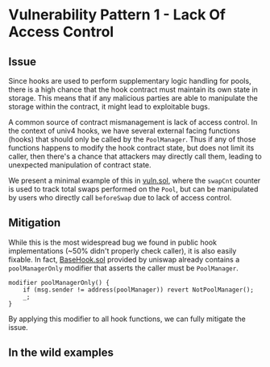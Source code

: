 # Vulnerability Pattern 1 - Lack Of Access Control

## Issue

Since hooks are used to perform supplementary logic handling for pools, there is a high chance that the hook contract must maintain its own state in storage. This means that if any malicious parties are able to manipulate the storage within the contract, it might lead to exploitable bugs.

A common source of contract mismanagement is lack of access control. In the context of univ4 hooks, we have several external facing functions (hooks) that should only be called by the `PoolManager`. Thus if any of those functions happens to modify the hook contract state, but does not limit its caller, then there's a chance that attackers may directly call them, leading to unexpected manipulation of contract state. 


We present a minimal example of this in [vuln.sol](), where the `swapCnt` counter is used to track total swaps performed on the `Pool`, but can be manipulated by users who directly call `beforeSwap` due to lack of access control.

## Mitigation

While this is the most widespread bug we found in public hook implementations (~50% didn't properly check caller), it is also easily fixable. In fact, [BaseHook.sol](https://github.com/Uniswap/v4-periphery/blob/886403181f707f9645d59d47180cca042bc4eb87/contracts/BaseHook.sol) provided by uniswap already contains a `poolManagerOnly` modifier that asserts the caller must be `PoolManager`.

```
modifier poolManagerOnly() {
    if (msg.sender != address(poolManager)) revert NotPoolManager();
    _;
}
```

By applying this modifier to all hook functions, we can fully mitigate the issue.


## In the wild examples
